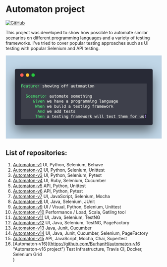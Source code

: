 # Automaton project

[![GitHub](https://img.shields.io/github/license/mashape/apistatus.svg)](https://github.com/BurhanH/automaton/blob/master/LICENSE)

This project was developed to show how possible to automate similar scenarios on different programming languages and a variety of testing frameworks.
I've tried to cover popular testing approaches such as UI testing with popular Selenium and API testing.

![alt text](https://github.com/BurhanH/automaton/raw/master/automaton.png "Automaton") <br>

## List of repositories:

1) [Automaton-v1](https://github.com/BurhanH/automaton-v1 "Automaton-v1 project") UI, Python, Selenium, Behave <br>
2) [Automaton-v2](https://github.com/BurhanH/automaton-v2 "Automaton-v2 project") UI, Python, Selenium, Unittest <br>
3) [Automaton-v3](https://github.com/BurhanH/automaton-v3 "Automaton-v3 project") UI, Python, Selenium, Pytest <br>
4) [Automaton-v4](https://github.com/BurhanH/automaton-v4 "Automaton-v4 project") UI, Ruby, Selenium, Cucumber <br>
5) [Automaton-v5](https://github.com/BurhanH/automaton-v5 "Automaton-v5 project") API, Python, Unittest <br>
6) [Automaton-v6](https://github.com/BurhanH/automaton-v6 "Automaton-v6 project") API, Python, Pytest <br>
7) [Automaton-v7](https://github.com/BurhanH/automaton-v7 "Automaton-v7 project") UI, JavaScript, Selenium, Mocha <br>
8) [Automaton-v8](https://github.com/BurhanH/automaton-v8 "Automaton-v8 project") UI, Java, Selenium, JUnit <br>
9) [Automaton-v9](https://github.com/BurhanH/automaton-v9 "Automaton-v9 project") UI / Visual, Python, Selenium, Unittest <br>
10) [Automaton-v10](https://github.com/BurhanH/automaton-v10 "Automaton-v10 project") Performance / Load, Scala, Gatling tool <br>
11) [Automaton-v11](https://github.com/BurhanH/automaton-v11 "Automaton-v11 project") UI, Java, Selenium, TestNG <br>
12) [Automaton-v12](https://github.com/BurhanH/automaton-v12 "Automaton-v12 project") UI, Java, Selenium, TestNG, PageFactory <br>
13) [Automaton-v13](https://github.com/BurhanH/automaton-v13 "Automaton-v13 project") Java, Junit, Cucumber <br>
14) [Automaton-v14](https://github.com/BurhanH/automaton-v14 "Automaton-v14 project") UI, Java, Junit, Cucumber, Selenium, PageFactory <br>
15) [Automaton-v15](https://github.com/BurhanH/automaton-v15 "Automaton-v15 project") API, JavaScript, Mocha, Chai, Supertest <br>
16) [Automaton-v16]((https://github.com/BurhanH/automaton-v16 "Automaton-v16 project") Test Infrastructure, Travis CI, Docker, Selenium Grid <br>)
